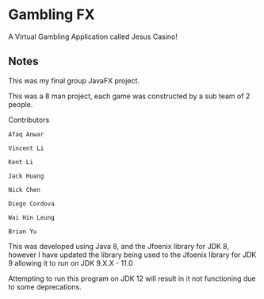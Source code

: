 # Gambling FX
A Virtual Gambling Application called Jesus Casino!

## Notes

This was my final group JavaFX project.

This was a 8 man project, each game was constructed by a sub team of 2 people.

Contributors
```
Afaq Anwar

Vincent Li

Kent Li

Jack Huang

Nick Chen

Diego Cordova

Wai Hin Leung

Brian Yu
```

This was developed using Java 8, and the Jfoenix library for JDK 8, however I have updated the library being used 
to the Jfoenix library for JDK 9 allowing it to run on JDK 9.X.X - 11.0

Attempting to run this program on JDK 12 will result in it not functioning due to some deprecations.